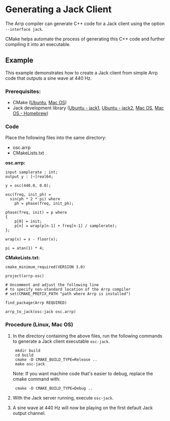 # Generating a Jack Client

The Arrp compiler can generate C++ code for a Jack client using the option `--interface jack`.

CMake helps automate the process of generating this C++ code and further compiling it into an executable.

## Example

This example demonstrates how to create a Jack client from simple Arrp code that outputs a sine wave at 440 Hz.

### Prerequisites:

- CMake ([Ubuntu](https://packages.ubuntu.com/bionic/cmake), [Mac OS](https://cmake.org/download/))
- Jack development library ([Ubuntu - jack1](https://packages.ubuntu.com/bionic/libjack-dev), [Ubuntu - jack2](https://packages.ubuntu.com/bionic/libjack-jackd2-dev), [Mac OS](https://jackaudio.org/downloads/), [Mac OS - Homebrew](https://formulae.brew.sh/formula/jack))

### Code

Place the following files into the same directory:

- osc.arrp
- CMakeLists.txt

**osc.arrp:**

    input samplerate : int;
    output y : [~]real64;

    y = osc(440.0, 0.0);

    osc(freq, init_ph) =
      sin(ph * 2 * pi) where
        ph = phase(freq, init_ph);

    phase(freq, init) = p where
    {
        p[0] = init;
        p[n] = wrap(p[n-1] + freq[n-1] / samplerate);
    };

    wrap(x) = x - floor(x);

    pi = atan(1) * 4;

**CMakeLists.txt:**

    cmake_minimum_required(VERSION 3.0)

    project(arrp-osc)

    # Uncomment and adjust the following line
    # to specify non-standard location of the Arrp compiler
    # set(CMAKE_PREFIX_PATH "path where Arrp is installed")

    find_package(Arrp REQUIRED)

    arrp_to_jack(osc-jack osc.arrp)

### Procedure (Linux, Mac OS)

1. In the directory containing the above files, run the following commands to generate a Jack client executable `osc-jack`.

        mkdir build
        cd build
        cmake -D CMAKE_BUILD_TYPE=Release ..
        make osc-jack

    Note: If you want machine code that's easier to debug, replace the cmake command with:

        cmake -D CMAKE_BUILD_TYPE=Debug ..

1. With the Jack server running, execute `osc-jack`.

1. A sine wave at 440 Hz will now be playing on the first default Jack output channel.
